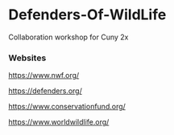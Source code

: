# Defenders-Of-WildLife
Collaboration workshop for Cuny 2x


### Websites
https://www.nwf.org/

https://defenders.org/

https://www.conservationfund.org/

https://www.worldwildlife.org/
